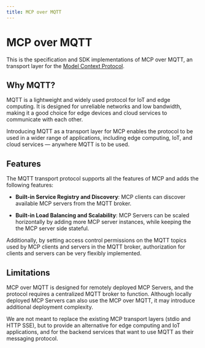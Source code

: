 ```yaml
---
title: MCP over MQTT
---
```


# MCP over MQTT

This is the specification and SDK implementations of MCP over MQTT, an transport layer for the [Model Context Protocol](https://modelcontextprotocol.io).

## Why MQTT?

MQTT is a lightweight and widely used protocol for IoT and edge computing. It is designed for unreliable networks and low bandwidth, making it a good choice for edge devices and cloud services to communicate with each other.

Introducing MQTT as a transport layer for MCP enables the protocol to be used in a wider range of applications, including edge computing, IoT, and cloud services — anywhere MQTT is to be used.

## Features

The MQTT transport protocol supports all the features of MCP and adds the following features:

- **Built-in Service Registry and Discovery**: MCP clients can discover available MCP servers from the MQTT broker.

- **Built-in Load Balancing and Scalability**: MCP Servers can be scaled horizontally by adding more MCP server instances, while keeping the the MCP server side stateful.

Additionally, by setting access control permissions on the MQTT topics used by MCP clients and servers in the MQTT broker, authorization for clients and servers can be very flexibly implemented.

## Limitations

MCP over MQTT is designed for remotely deployed MCP Servers, and the protocol requires a centralized MQTT broker to function. Although locally deployed MCP Servers can also use the MCP over MQTT, it may introduce additional deployment complexity.

We are not meant to replace the existing MCP transport layers (stdio and HTTP SSE), but to provide an alternative for edge computing and IoT applications, and for the backend services that want to use MQTT as their messaging protocol.